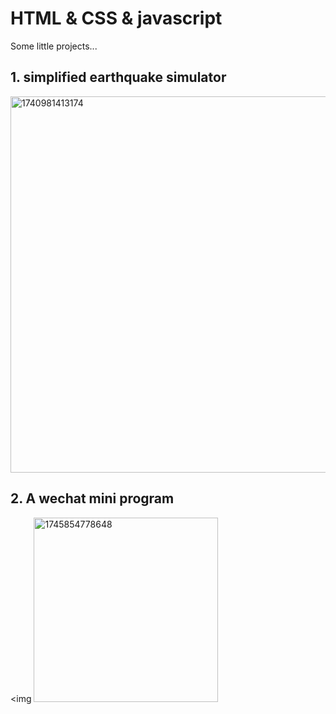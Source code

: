 # HTML & CSS & javascript
Some little projects...  
## 1. simplified earthquake simulator
<img width="602" alt="1740981413174" src="https://github.com/user-attachments/assets/a482a819-f5d5-4046-8e71-3f734fe9e9a8" />  

## 2. A wechat mini program
<img <img width="295" alt="1745854778648" src="https://github.com/user-attachments/assets/c24b26ee-f9bf-4e53-a64b-1c64736b0a70" />
